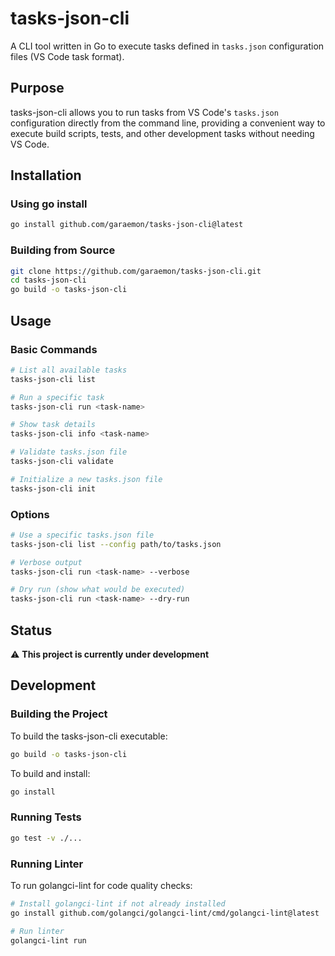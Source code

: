 # tasks-json-cli

A CLI tool written in Go to execute tasks defined in `tasks.json` configuration files (VS Code task format).

## Purpose

tasks-json-cli allows you to run tasks from VS Code's `tasks.json` configuration directly from the command line, providing a convenient way to execute build scripts, tests, and other development tasks without needing VS Code.

## Installation

### Using go install

```bash
go install github.com/garaemon/tasks-json-cli@latest
```

### Building from Source

```bash
git clone https://github.com/garaemon/tasks-json-cli.git
cd tasks-json-cli
go build -o tasks-json-cli
```

## Usage

### Basic Commands

```bash
# List all available tasks
tasks-json-cli list

# Run a specific task
tasks-json-cli run <task-name>

# Show task details
tasks-json-cli info <task-name>

# Validate tasks.json file
tasks-json-cli validate

# Initialize a new tasks.json file
tasks-json-cli init
```

### Options

```bash
# Use a specific tasks.json file
tasks-json-cli list --config path/to/tasks.json

# Verbose output
tasks-json-cli run <task-name> --verbose

# Dry run (show what would be executed)
tasks-json-cli run <task-name> --dry-run
```

## Status

⚠️ **This project is currently under development**

## Development

### Building the Project

To build the tasks-json-cli executable:

```bash
go build -o tasks-json-cli
```

To build and install:

```bash
go install
```

### Running Tests

```bash
go test -v ./...
```

### Running Linter

To run golangci-lint for code quality checks:

```bash
# Install golangci-lint if not already installed
go install github.com/golangci/golangci-lint/cmd/golangci-lint@latest

# Run linter
golangci-lint run
```